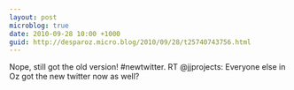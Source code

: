 ```yaml
---
layout: post
microblog: true
date: 2010-09-28 10:00 +1000
guid: http://desparoz.micro.blog/2010/09/28/t25740743756.html
---
```

Nope, still got the old version! #newtwitter. RT @jjprojects: Everyone else in Oz got the new twitter now as well?
